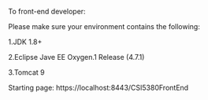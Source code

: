 To front-end developer:

Please make sure your environment contains the following:

1.JDK 1.8+

2.Eclipse Jave EE Oxygen.1 Release (4.7.1)

3.Tomcat 9


Starting page: https://localhost:8443/CSI5380FrontEnd
